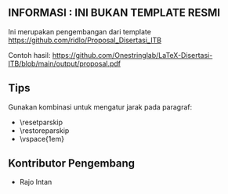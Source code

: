 ## INFORMASI : INI BUKAN TEMPLATE RESMI

Ini merupakan pengembangan dari template https://github.com/ridlo/Proposal_Disertasi_ITB

Contoh hasil: https://github.com/Onestringlab/LaTeX-Disertasi-ITB/blob/main/output/proposal.pdf

## Tips
Gunakan kombinasi untuk mengatur jarak pada paragraf:
- \resetparskip
- \restoreparskip
- \vspace{1em}

## Kontributor Pengembang
- Rajo Intan
